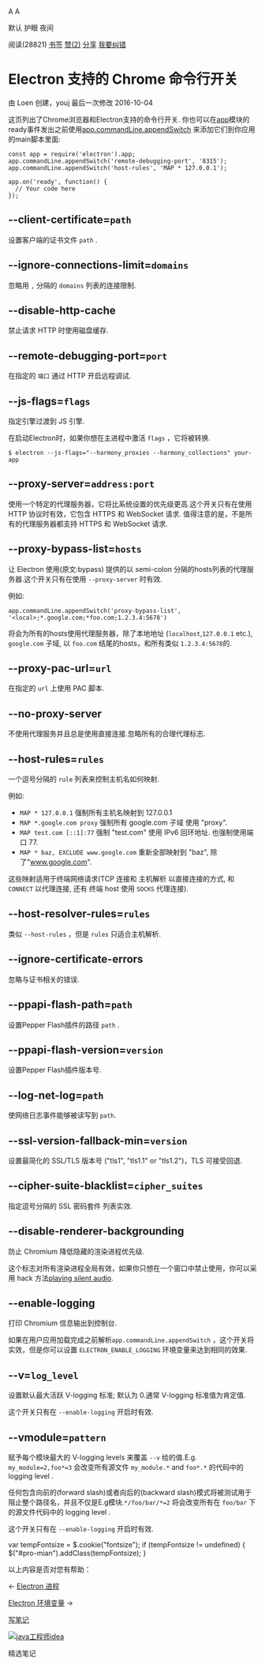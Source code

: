 [](javascript:; "折叠/展开")[](javascript:; "视觉主题设置")

A A

默认 护眼 夜间

阅读(28821) [书签](javascript:;) [赞(2)](javascript:;) [分享](javascript:; "分享") [我要纠错](/edit/electronmanual/82vz1ql9)

Electron 支持的 Chrome 命令行开关
=========================

由 Loen 创建，youj 最后一次修改 2016-10-04

这页列出了Chrome浏览器和Electron支持的命令行开关. 你也可以在[app](https://www.w3cschool.cn/electronmanual/electronmanual-electronapp.html)模块的ready事件发出之前使用[app.commandLine.appendSwitch](https://www.w3cschool.cn/electronmanual/electronmanual-electronapp.html) 来添加它们到你应用的main脚本里面:

    const app = require('electron').app;
    app.commandLine.appendSwitch('remote-debugging-port', '8315');
    app.commandLine.appendSwitch('host-rules', 'MAP * 127.0.0.1');
    
    app.on('ready', function() {
      // Your code here
    });
    

\--client-certificate=`path`
----------------------------

设置客户端的证书文件 `path` .

\--ignore-connections-limit=`domains`
-------------------------------------

忽略用 `,` 分隔的 `domains` 列表的连接限制.

\--disable-http-cache
---------------------

禁止请求 HTTP 时使用磁盘缓存.

\--remote-debugging-port=`port`
-------------------------------

在指定的 `端口` 通过 HTTP 开启远程调试.

\--js-flags=`flags`
-------------------

指定引擎过渡到 JS 引擎.

在启动Electron时，如果你想在主进程中激活 `flags` ，它将被转换.

    $ electron --js-flags="--harmony_proxies --harmony_collections" your-app
    

\--proxy-server=`address:port`
------------------------------

使用一个特定的代理服务器，它将比系统设置的优先级更高.这个开关只有在使用 HTTP 协议时有效，它包含 HTTPS 和 WebSocket 请求. 值得注意的是，不是所有的代理服务器都支持 HTTPS 和 WebSocket 请求.

\--proxy-bypass-list=`hosts`
----------------------------

让 Electron 使用(原文:bypass) 提供的以 semi-colon 分隔的hosts列表的代理服务器.这个开关只有在使用 `--proxy-server` 时有效.

例如:

    app.commandLine.appendSwitch('proxy-bypass-list', '<local>;*.google.com;*foo.com;1.2.3.4:5678')
    

将会为所有的hosts使用代理服务器，除了本地地址 (`localhost`,`127.0.0.1` etc.), `google.com` 子域, 以 `foo.com` 结尾的hosts，和所有类似 `1.2.3.4:5678`的.

\--proxy-pac-url=`url`
----------------------

在指定的 `url` 上使用 PAC 脚本.

\--no-proxy-server
------------------

不使用代理服务并且总是使用直接连接.忽略所有的合理代理标志.

\--host-rules=`rules`
---------------------

一个逗号分隔的 `rule` 列表来控制主机名如何映射.

例如:

*   `MAP * 127.0.0.1` 强制所有主机名映射到 127.0.0.1
*   `MAP *.google.com proxy` 强制所有 google.com 子域 使用 "proxy".
*   `MAP test.com [::1]:77` 强制 "test.com" 使用 IPv6 回环地址. 也强制使用端口 77.
*   `MAP * baz, EXCLUDE www.google.com` 重新全部映射到 "baz", 除了"www.google.com".

这些映射适用于终端网络请求(TCP 连接和 主机解析 以直接连接的方式, 和 `CONNECT` 以代理连接, 还有 终端 host 使用 `SOCKS` 代理连接).

\--host-resolver-rules=`rules`
------------------------------

类似 `--host-rules` ，但是 `rules` 只适合主机解析.

\--ignore-certificate-errors
----------------------------

忽略与证书相关的错误.

\--ppapi-flash-path=`path`
--------------------------

设置Pepper Flash插件的路径 `path` .

\--ppapi-flash-version=`version`
--------------------------------

设置Pepper Flash插件版本号.

\--log-net-log=`path`
---------------------

使网络日志事件能够被读写到 `path`.

\--ssl-version-fallback-min=`version`
-------------------------------------

设置最简化的 SSL/TLS 版本号 ("tls1", "tls1.1" or "tls1.2")，TLS 可接受回退.

\--cipher-suite-blacklist=`cipher_suites`
-----------------------------------------

指定逗号分隔的 SSL 密码套件 列表实效.

\--disable-renderer-backgrounding
---------------------------------

防止 Chromium 降低隐藏的渲染进程优先级.

这个标志对所有渲染进程全局有效，如果你只想在一个窗口中禁止使用，你可以采用 hack 方法[playing silent audio](https://github.com/atom/atom/pull/9485/files).

\--enable-logging
-----------------

打印 Chromium 信息输出到控制台.

如果在用户应用加载完成之前解析`app.commandLine.appendSwitch` ，这个开关将实效，但是你可以设置 `ELECTRON_ENABLE_LOGGING` 环境变量来达到相同的效果.

\--v=`log_level`
----------------

设置默认最大活跃 V-logging 标准; 默认为 0.通常 V-logging 标准值为肯定值.

这个开关只有在 `--enable-logging` 开启时有效.

\--vmodule=`pattern`
--------------------

赋予每个模块最大的 V-logging levels 来覆盖 `--v` 给的值.E.g. `my_module=2,foo*=3` 会改变所有源文件 `my_module.*` and `foo*.*` 的代码中的 logging level .

任何包含向前的(forward slash)或者向后的(backward slash)模式将被测试用于阻止整个路径名，并且不仅是E.g模块.`*/foo/bar/*=2` 将会改变所有在 `foo/bar` 下的源文件代码中的 logging level .

这个开关只有在 `--enable-logging` 开启时有效.

var tempFontsize = $.cookie("fontsize"); if (tempFontsize != undefined) { $("#pro-mian").addClass(tempFontsize); }

以上内容是否对您有帮助：

← [Electron 进程](/electronmanual/bm8h1ql7.html "上一篇：Electron 进程")

[Electron 环境变量](/electronmanual/2av81qla.html "下一篇：Electron 环境变量") →

[写笔记](javascript:;)

[![java工程师idea](/attachments/image/20190115/1547553980272487.png)](https://www.w3cschool.cn/minicourse/play/javabasics_idea_my)

精选笔记